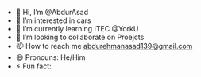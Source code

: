 - 👋 Hi, I’m @AbdurAsad
- 👀 I’m interested in cars
- 🌱 I’m currently learning ITEC @YorkU 
- 💞️ I’m looking to collaborate on Proejcts 
- 📫 How to reach me abdurehmanasad139@gmail.com
- 😄 Pronouns: He/Him
- ⚡ Fun fact: 

<!---
AbdurAsad/AbdurAsad is a ✨ special ✨ repository because its `README.md` (this file) appears on your GitHub profile.
You can click the Preview link to take a look at your changes.
--->
